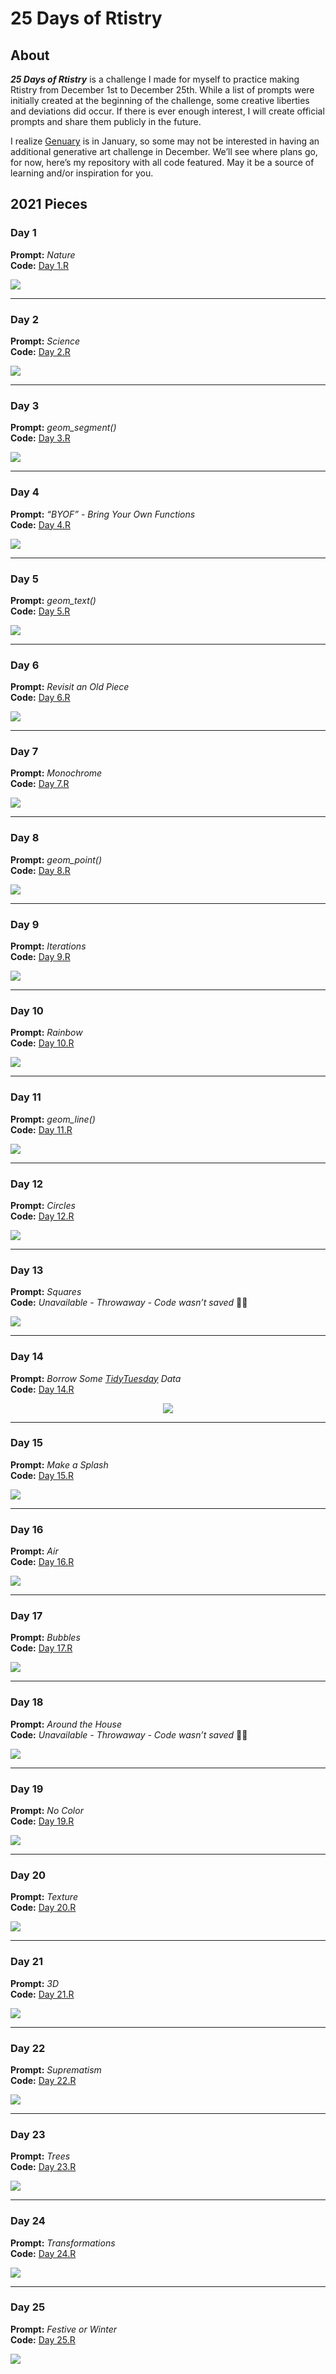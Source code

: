 25 Days of Rtistry
================

## About

***25 Days of Rtistry*** is a challenge I made for myself to practice
making Rtistry from December 1st to December 25th. While a list of
prompts were initially created at the beginning of the challenge, some
creative liberties and deviations did occur. If there is ever enough
interest, I will create official prompts and share them publicly in the
future.

I realize [Genuary](https://genuary.art) is in January, so some may not
be interested in having an additional generative art challenge in
December. We’ll see where plans go, for now, here’s my repository with
all code featured. May it be a source of learning and/or inspiration for
you.

## 2021 Pieces

### Day 1

**Prompt:** *Nature* <br> **Code:** [Day
1.R](Submissions/2021-12-01/Day%201.R)

<img src="Submissions/2021-12-01/Mountains.PNG">

------------------------------------------------------------------------

### Day 2

**Prompt:** *Science* <br> **Code:** [Day
2.R](Submissions/2021-12-02/Day%202.R)

<img src="Submissions/2021-12-02/Mito.PNG">

------------------------------------------------------------------------

### Day 3

**Prompt:** *geom\_segment()* <br> **Code:** [Day
3.R](Submissions/2021-12-03/Day%203.R)

<img src="Submissions/2021-12-03/Buildings.PNG">

------------------------------------------------------------------------

### Day 4

**Prompt:** *“BYOF” - Bring Your Own Functions* <br> **Code:** [Day
4.R](Submissions/2021-12-04/Day%204.R)

<img src="Submissions/2021-12-04/Crossover.PNG">

------------------------------------------------------------------------

### Day 5

**Prompt:** *geom\_text()* <br> **Code:** [Day
5.R](Submissions/2021-12-05/Day%205.R)

<img src="Submissions/2021-12-05/Pipe Dreams.PNG">

------------------------------------------------------------------------

### Day 6

**Prompt:** *Revisit an Old Piece* <br> **Code:** [Day
6.R](Submissions/2021-12-06/Day%206.R)

<img src="Submissions/2021-12-06/Polar City.PNG">

------------------------------------------------------------------------

### Day 7

**Prompt:** *Monochrome* <br> **Code:** [Day
7.R](Submissions/2021-12-07/Day%207.R)

<img src="Submissions/2021-12-07/Mono Grid.jfif">

------------------------------------------------------------------------

### Day 8

**Prompt:** *geom\_point()* <br> **Code:** [Day
8.R](Submissions/2021-12-08/Day%208.R)

<img src="Submissions/2021-12-08/Sunset Bubbles.jfif">

------------------------------------------------------------------------

### Day 9

**Prompt:** *Iterations* <br> **Code:** [Day
9.R](Submissions/2021-12-09/Day%209.R)

<img src="Submissions/2021-12-09/iter.png">

------------------------------------------------------------------------

### Day 10

**Prompt:** *Rainbow* <br> **Code:** [Day
10.R](Submissions/2021-12-10/Day%2010.R)

<img src="Submissions/2021-12-10/Rainbow.png">

------------------------------------------------------------------------

### Day 11

**Prompt:** *geom\_line()* <br> **Code:** [Day
11.R](Submissions/2021-12-11/Day%2011.R)

<img src="Submissions/2021-12-11/Colorwheel.png">

------------------------------------------------------------------------

### Day 12

**Prompt:** *Circles* <br> **Code:** [Day
12.R](Submissions/2021-12-12/Day%2012.R)

<img src="Submissions/2021-12-12/Fuzzy Circles.png">

------------------------------------------------------------------------

### Day 13

**Prompt:** *Squares* <br> **Code:** *Unavailable - Throwaway - Code
wasn’t saved* 🤦🏾

<img src="Submissions/2021-12-13/square.png">

------------------------------------------------------------------------

### Day 14

**Prompt:** *Borrow Some
[TidyTuesday](https://github.com/rfordatascience/tidytuesday) Data* <br>
**Code:** [Day 14.R](Submissions/2021-12-14/Day%2014.R)

<center>

<img src="Submissions/2021-12-14/Spice Pops.png">

</center>

------------------------------------------------------------------------

### Day 15

**Prompt:** *Make a Splash* <br> **Code:** [Day
15.R](Submissions/2021-12-15/Day%2015.R)

<img src="Submissions/2021-12-15/iter color.png">

------------------------------------------------------------------------

### Day 16

**Prompt:** *Air* <br> **Code:** [Day
16.R](Submissions/2021-12-16/Day%2016.R)

<img src="Submissions/2021-12-16/Air.png">

------------------------------------------------------------------------

### Day 17

**Prompt:** *Bubbles* <br> **Code:** [Day
17.R](Submissions/2021-12-17/Day%2017.R)

<img src="Submissions/2021-12-17/bubbles.png">

------------------------------------------------------------------------

### Day 18

**Prompt:** *Around the House* <br> **Code:** *Unavailable - Throwaway -
Code wasn’t saved* 🤦🏾

<img src="Submissions/2021-12-18/tile bubbles.png">

------------------------------------------------------------------------

### Day 19

**Prompt:** *No Color* <br> **Code:** [Day
19.R](Submissions/2021-12-19/Day%2019.R)

<img src="Submissions/2021-12-19/desert.png">

------------------------------------------------------------------------

### Day 20

**Prompt:** *Texture* <br> **Code:** [Day
20.R](Submissions/2021-12-20/Day%2020.R)

<img src="Submissions/2021-12-20/planet.png">

------------------------------------------------------------------------

### Day 21

**Prompt:** *3D* <br> **Code:** [Day
21.R](Submissions/2021-12-21/Day%2021.R)

<img src="Submissions/2021-12-21/3d.png">

------------------------------------------------------------------------

### Day 22

**Prompt:** *Suprematism* <br> **Code:** [Day
22.R](Submissions/2021-12-22/Day%2022.R)

<img src="Submissions/2021-12-22/spiral.png">

------------------------------------------------------------------------

### Day 23

**Prompt:** *Trees* <br> **Code:** [Day
23.R](Submissions/2021-12-23/Day%2023.R)

<img src="Submissions/2021-12-23/christmas tree.png">

------------------------------------------------------------------------

### Day 24

**Prompt:** *Transformations* <br> **Code:** [Day
24.R](Submissions/2021-12-24/Day%2024.R)

<img src="Submissions/2021-12-24/dots polar.png">

------------------------------------------------------------------------

### Day 25

**Prompt:** *Festive or Winter* <br> **Code:** [Day
25.R](Submissions/2021-12-25/Day%2025.R)

<img src="Submissions/2021-12-25/grinch.png">
